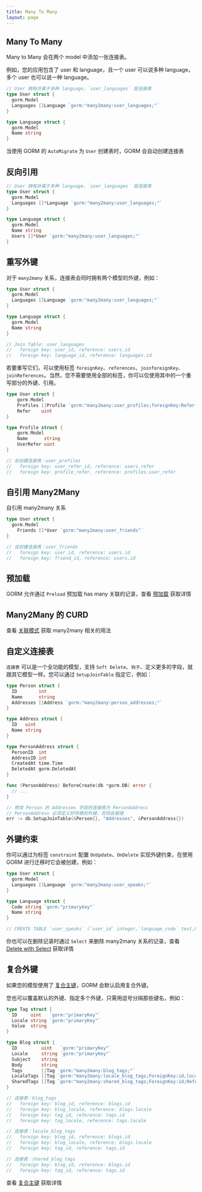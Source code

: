 ```yaml
---
title: Many To Many
layout: page
---
```


## Many To Many

Many to Many 会在两个 model 中添加一张连接表。

例如，您的应用包含了 user 和 language，且一个 user 可以说多种 language，多个 user 也可以说一种 language。

```go
// User 拥有并属于多种 language，`user_languages` 是连接表
type User struct {
  gorm.Model
  Languages []Language `gorm:"many2many:user_languages;"`
}

type Language struct {
  gorm.Model
  Name string
}
```

当使用 GORM 的 `AutoMigrate` 为 `User` 创建表时，GORM 会自动创建连接表

## 反向引用

```go
// User 拥有并属于多种 language，`user_languages` 是连接表
type User struct {
  gorm.Model
  Languages []*Language `gorm:"many2many:user_languages;"`
}

type Language struct {
  gorm.Model
  Name string
  Users []*User `gorm:"many2many:user_languages;"`
}
```

## 重写外键

对于 `many2many` 关系，连接表会同时拥有两个模型的外键，例如：

```go
type User struct {
  gorm.Model
  Languages []Language `gorm:"many2many:user_languages;"`
}

type Language struct {
  gorm.Model
  Name string
}

// Join Table: user_languages
//   foreign key: user_id, reference: users.id
//   foreign key: language_id, reference: languages.id
```

若要重写它们，可以使用标签 `foreignKey`、`references`、`joinforeignKey`、`joinReferences`。当然，您不需要使用全部的标签，你可以仅使用其中的一个重写部分的外键、引用。

```go
type User struct {
    gorm.Model
    Profiles []Profile `gorm:"many2many:user_profiles;foreignKey:Refer;joinForeignKey:UserReferID;References:UserRefer;JoinReferences:UserRefer"`
    Refer    uint
}

type Profile struct {
    gorm.Model
    Name      string
    UserRefer uint
}

// 会创建连接表：user_profiles
//   foreign key: user_refer_id, reference: users.refer
//   foreign key: profile_refer, reference: profiles.user_refer
```

## 自引用 Many2Many

自引用 many2many 关系

```go
type User struct {
  gorm.Model
    Friends []*User `gorm:"many2many:user_friends"`
}

// 会创建连接表：user_friends
//   foreign key: user_id, reference: users.id
//   foreign key: friend_id, reference: users.id
```

## 预加载

GORM 允许通过 `Preload` 预加载 has many 关联的记录，查看 [预加载](preload.html) 获取详情

## Many2Many 的 CURD

查看 [关联模式](associations.html#Association-Mode) 获取 many2many 相关的用法

## 自定义连接表

`连接表` 可以是一个全功能的模型，支持 `Soft Delete`、`钩子`、定义更多的字段，就跟其它模型一样。您可以通过 `SetupJoinTable` 指定它，例如：

```go
type Person struct {
  ID        int
  Name      string
  Addresses []Address `gorm:"many2many:person_addresses;"`
}

type Address struct {
  ID   uint
  Name string
}

type PersonAddress struct {
  PersonID  int
  AddressID int
  CreatedAt time.Time
  DeletedAt gorm.DeletedAt
}

func (PersonAddress) BeforeCreate(db *gorm.DB) error {
  // ...
}

// 修改 Person 的 Addresses 字段的连接表为 PersonAddress
// PersonAddress 必须定义好所需的外键，否则会报错
err := db.SetupJoinTable(&Person{}, "Addresses", &PersonAddress{})
```

## 外键约束

你可以通过为标签 `constraint` 配置 `OnUpdate`、`OnDelete` 实现外键约束，在使用 GORM 进行迁移时它会被创建，例如：

```go
type User struct {
  gorm.Model
  Languages []Language `gorm:"many2many:user_speaks;"`
}

type Language struct {
  Code string `gorm:"primarykey"`
  Name string
}

// CREATE TABLE `user_speaks` (`user_id` integer,`language_code` text,PRIMARY KEY (`user_id`,`language_code`),CONSTRAINT `fk_user_speaks_user` FOREIGN KEY (`user_id`) REFERENCES `users`(`id`) ON DELETE SET NULL ON UPDATE CASCADE,CONSTRAINT `fk_user_speaks_language` FOREIGN KEY (`language_code`) REFERENCES `languages`(`code`) ON DELETE SET NULL ON UPDATE CASCADE);
```

你也可以在删除记录时通过 `Select` 来删除 many2many 关系的记录，查看 [Delete with Select](associations.html#delete_with_select) 获取详情

## 复合外键

如果您的模型使用了 [复合主键](composite_primary_key.html)，GORM 会默认启用复合外键。

您也可以覆盖默认的外键、指定多个外键，只需用逗号分隔那些键名，例如：

```go
type Tag struct {
  ID     uint   `gorm:"primaryKey"`
  Locale string `gorm:"primaryKey"`
  Value  string
}

type Blog struct {
  ID         uint   `gorm:"primaryKey"`
  Locale     string `gorm:"primaryKey"`
  Subject    string
  Body       string
  Tags       []Tag `gorm:"many2many:blog_tags;"`
  LocaleTags []Tag `gorm:"many2many:locale_blog_tags;ForeignKey:id,locale;References:id"`
  SharedTags []Tag `gorm:"many2many:shared_blog_tags;ForeignKey:id;References:id"`
}

// 连接表：blog_tags
//   foreign key: blog_id, reference: blogs.id
//   foreign key: blog_locale, reference: blogs.locale
//   foreign key: tag_id, reference: tags.id
//   foreign key: tag_locale, reference: tags.locale

// 连接表：locale_blog_tags
//   foreign key: blog_id, reference: blogs.id
//   foreign key: blog_locale, reference: blogs.locale
//   foreign key: tag_id, reference: tags.id

// 连接表：shared_blog_tags
//   foreign key: blog_id, reference: blogs.id
//   foreign key: tag_id, reference: tags.id
```

查看 [复合主键](composite_primary_key.html) 获取详情
